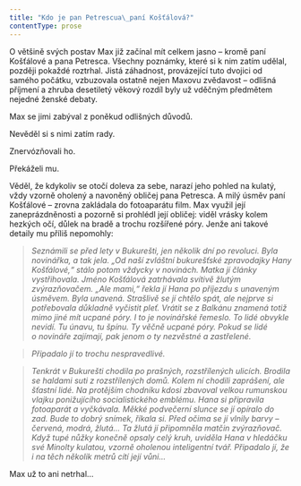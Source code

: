 ```yaml
---
title: "Kdo je pan Petrescua\_paní Košťálová?"
contentType: prose
---
```


O většině svých postav Max již začínal mít celkem jasno – kromě paní Košťálové a pana Petresca. Všechny poznámky, které si k nim zatím udělal, později pokaždé roztrhal. Jistá záhadnost, provázející tuto dvojici od samého počátku, vzbuzovala ostatně nejen Maxovu zvědavost – odlišná příjmení a zhruba desetiletý věkový rozdíl byly už vděčným předmětem nejedné ženské debaty.

  

Max se jimi zabýval z poněkud odlišných důvodů.

Nevěděl si s nimi zatím rady.

Znervózňovali ho.

Překáželi mu.

Věděl, že kdykoliv se otočí doleva za sebe, narazí jeho pohled na kulatý, vždy vzorně oholený a navoněný obličej pana Petresca. A milý úsměv paní Košťálové – zrovna zakládala do fotoaparátu film. Max využil její zaneprázdněnosti a pozorně si prohlédl její obličej: viděl vrásky kolem hezkých očí, důlek na bradě a trochu rozšířené póry. Jenže ani takové detaily mu příliš nepomohly:

> _Seznámili se před lety v Bukurešti, jen několik dní po revoluci. Byla novinářka, a tak jela. „Od naší zvláštní bukurešťské zpravodajky Hany Košťálové,“ stálo potom vždycky v novinách. Matka jí články vystřihovala. Jméno Košťálová zatrhávala svítivě žlutým zvýrazňovačem. „Ale mami,“ řekla jí Hana po příjezdu s unaveným úsměvem. Byla unavená. Strašlivě se jí chtělo spát, ale nejprve si potřebovala důkladně vyčistit pleť. Vrátit se z Balkánu znamená totiž mimo jiné mít ucpané póry. I to je novinářské řemeslo. To lidé obvykle nevidí. Tu únavu, tu špínu. Ty věčně ucpané póry. Pokud se lidé o novináře zajímají, pak jenom o ty nezvěstné a zastřelené._

> _Připadalo jí to trochu nespravedlivé._

> _Tenkrát v Bukurešti chodila po prašných, rozstřílených ulicích. Brodila se haldami suti z rozstřílených domů. Kolem ní chodili zaprášení, ale šťastní lidé. Na protějším chodníku kdosi zbavoval velkou rumunskou vlajku ponižujícího socialistického emblému. Hana si připravila fotoaparát a vyčkávala. Měkké podvečerní slunce se jí opíralo do zad. Bude to dobrý snímek, říkala si. Před očima se jí vlnily barvy – červená, modrá, žlutá… Ta žlutá jí připomněla matčin zvýrazňovač. Když tupé nůžky konečně opsaly celý kruh, uviděla Hana v hledáčku své Minolty kulatou, vzorně oholenou inteligentní tvář. Připadalo jí, že i na těch několik metrů cítí její vůni…_

Max už to ani netrhal…
